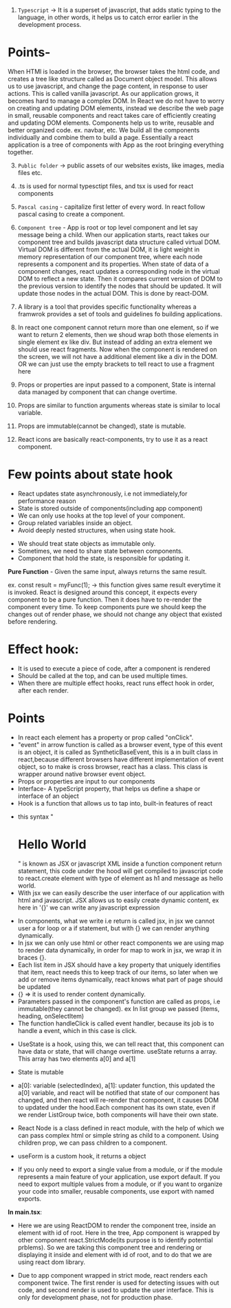 1. `Typescript` -> It is a superset of javascript, that adds static typing to the language, in other words, it helps us to catch error earlier in the development process.

# Points-

When HTMl is loaded in the browser, the browser takes the html code, and creates a tree like structure called as Document object model. This allows us to use javascript, and change the page content, in response to user actions. This is called vanilla javascript. As our application grows, it becomes hard to manage a complex DOM.
In React we do not have to worry on creating and updating DOM elements, instead we describe the web page in small, reusable components and react takes care of efficiently creating and updating DOM elements. Components help us to write, reusable and better organized code. ex. navbar, etc. We build all the components individually and combine them to build a page. Essentially a react application is a tree of components with App as the root bringing everything together.

3. `Public folder` -> public assets of our websites exists, like images, media files etc.

4. .ts is used for normal typesctipt files, and tsx is used for react components

5. `Pascal casing` - capitalize first letter of every word. In react follow pascal casing to create a component.

6. `Component tree` - App is root or top level component and let say message being a child. When our application starts, react takes our component tree and builds javascript data structure called virtual DOM. Virtual DOM is different from the actual DOM, it is light weight in memory representation of our component tree, where each node represents a component and its properties. When state of data of a component changes, react updates a corresponding node in the virtual DOM to reflect a new state. Then it compares current version of DOM to the previous version to identify the nodes that should be updated. It will update those nodes in the actual DOM. This is done by react-DOM.

7. A library is a tool that provides specific functionality whereas a framwrok provides a set of tools and guidelines fo building applications.

8. In react one component cannot return more than one element, so if we want to return 2 elements, then we shoud wrap both those elements in single element ex like div. But instead of adding an extra element we should use react fragments. Now when the component is rendered on the screen, we will not have a additional element like a div in the DOM. OR we can just use the empty brackets to tell react to use a fragment here

9. Props or properties are input passed to a component, State is internal data managed by component that can change overtime.

10. Props are similar to function arguments whereas state is similar to local variable.

11. Props are immutable(cannot be changed), state is mutable.

12. React icons are basically react-components, try to use it as a react component.

# Few points about state hook

- React updates state asynchronously, i.e not immediately,for performance reason
- State is stored outside of components(including app component)
- We can only use hooks at the top level of your component.
- Group related variables inside an object.
- Avoid deeply nested structures, when using state hook.

* We should treat state objects as immutable only.
* Sometimes, we need to share state between components.
* Component that hold the state, is responsible for updating it.

**Pure Function** - Given the same input, always returns the same result.

ex. const result = myFunc(1); -> this function gives same result everytime it is invoked.
React is designed around this concept, it expects every component to be a pure function. Then it does have to re-render the component every time. To keep components pure we should keep the changes out of render phase, we should not change any object that existed before rendering.

# Effect hook:

- It is used to execute a piece of code, after a component is rendered
- Should be called at the top, and can be used multiple times.
- When there are multiple effect hooks, react runs effect hook in order, after each render.

# Points

- In react each element has a property or prop called "onClick".
- "event" in arrow function is called as a browser event, type of this event is an object, it is called as SyntheticBaseEvent, this is a in built class in react,because different browsers have different implementation of event object, so to make is cross browser, react has a class. This class is wrapper around native browser event object.
- Props or properties are input to our components
- Interface- A typeScript property, that helps us define a shape or interface of an object
- Hook is a function that allows us to tap into, built-in features of react

* this syntax "<h1>Hello World</h1>" is known as JSX or javascript XML inside a function component return statement, this code under the hood will get compiled to javascript code to react.create element with type of element as h1 and message as hello world.
* With jsx we can easily describe the user interface of our application with html and javascript. JSX allows us to easily create dynamic content, ex here in '{}' we can write any javascript expression

- In components, what we write i.e return is called jsx, in jsx we cannot user a for loop or a if statement, but with {} we can render anything dynamically.
- In jsx we can only use html or other react components we are using map to render data dynamically, in order for map to work in jsx, we wrap it in braces {}.
- Each list item in JSX should have a key property that uniquely identifies that item, react needs this to keep track of our items, so later when we add
  or remove items dynamically, react knows what part of page should be updated
- {} => it is used to render content dynamically.
- Parameters passed in the component's function are called as props, i.e immutable(they cannot be changed). ex In list group we passed (items, heading, onSelectItem)
- The function handleClick is called event handler, because its job is to handle a event, which in this case is click.

* UseState is a hook, using this, we can tell react that, this component can have data or state, that will change overtime. useState returns a array. This array has two elements a[0] and a[1]
* State is mutable
* a[0]: variable (selectedIndex), a[1]: updater function, this updated the a[0] variable, and react will be notified that state of our component has changed, and then react will re-render that component, it causes DOM to updated under the hood.Each component has its own state, even if we render ListGroup twice, both components will have their own state.

* React Node is a class defined in react module, with the help of which we can pass complex html or simple string as child to a component. Using children prop, we can pass children to a component.
* useForm is a custom hook, it returns a object
* If you only need to export a single value from a module, or if the module represents a main feature of your application, use export default. If you need to export multiple values from a module, or if you want to organize your code into smaller, reusable components, use export with named exports.

**In main.tsx**:

- Here we are using ReactDOM to render the component tree, inside an element with id of root. Here in the tree, App component is wrapped by other component react.StrictMode(its purpose is to identify potential prblems). So we are taking this component tree and rendering or displaying it inside and element with id of root, and to do that we are using react dom library.

- Due to app component wrapped in strict mode, react renders each component twice. The first render is used for detecting issues with out code, and second render is used to update the user interface. This is only for development phase, not for production phase.
